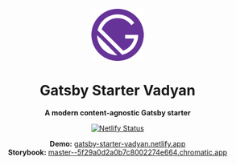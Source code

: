 <p align="center">
  <a href="https://github.com/p1t1ch/gatsby-starter-vadyan">
    <img
      src="src/images/favicon.png"
      height="104"
      alt="Gatsby Starter Vadyan"
    />
  </a>
</p>

<h1 align="center">Gatsby Starter Vadyan</h1>
<p align="center"><strong align="center">A modern content-agnostic Gatsby starter</strong></p>

<p align="center">
  <a href="https://app.netlify.com/sites/gatsby-starter-vadyan/deploys">
    <img
      src="https://api.netlify.com/api/v1/badges/9a89a14d-291c-4fe2-ac62-241a1d917941/deploy-status"
      alt="Netlify Status"
    />
  </a>
</p>

<p align="center">
  <strong>Demo:</strong> <a href="https://gatsby-starter-vadyan.netlify.app">gatsby-starter-vadyan.netlify.app</a>
  <br/>
  <strong>Storybook:</strong> <a href="https://master--5f29a0d2a0b7c8002274e664.chromatic.com">master--5f29a0d2a0b7c8002274e664.chromatic.app</a>
  <strong>
</p>
